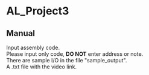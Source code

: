 # AL_Project3
## Manual
Input assembly code.
<br/>
Please input only code, **DO NOT** enter address or note.
<br />
There are sample I/O in the file "sample_output".
<br />
A .txt file with the video link.
<br/>
